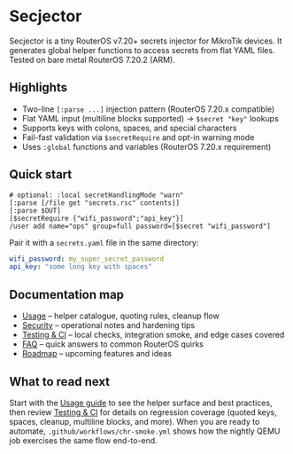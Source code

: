 # Secjector

Secjector is a tiny RouterOS v7.20+ secrets injector for MikroTik devices. It generates global helper functions to access secrets from flat YAML files. Tested on bare metal RouterOS 7.20.2 (ARM).

## Highlights
- Two-line `[:parse ...]` injection pattern (RouterOS 7.20.x compatible)
- Flat YAML input (multiline blocks supported) → `$secret "key"` lookups
- Supports keys with colons, spaces, and special characters
- Fail-fast validation via `$secretRequire` and opt-in warning mode
- Uses `:global` functions and variables (RouterOS 7.20.x requirement)

## Quick start
```rsc
# optional: :local secretHandlingMode "warn"
[:parse [/file get "secrets.rsc" contents]]
[:parse $OUT]
[$secretRequire {"wifi_password";"api_key"}]
/user add name="ops" group=full password=[$secret "wifi_password"]
```

Pair it with a `secrets.yaml` file in the same directory:

```yaml
wifi_password: my_super_secret_password
api_key: "some long key with spaces"
```

## Documentation map
- [Usage](usage.md) – helper catalogue, quoting rules, cleanup flow
- [Security](security.md) – operational notes and hardening tips
- [Testing & CI](ci.md) – local checks, integration smoke, and edge cases covered
- [FAQ](faq.md) – quick answers to common RouterOS quirks
- [Roadmap](roadmap.md) – upcoming features and ideas

## What to read next
Start with the [Usage guide](usage.md) to see the helper surface and best practices, then review [Testing & CI](ci.md) for details on regression coverage (quoted keys, spaces, cleanup, multiline blocks, and more). When you are ready to automate, `.github/workflows/chr-smoke.yml` shows how the nightly QEMU job exercises the same flow end-to-end.
